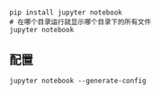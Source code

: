 #

```shell
pip install jupyter notebook
# 在哪个目录运行就显示哪个目录下的所有文件
jupyter notebook
```

## 配置

```shell
jupyter notebook --generate-config
```
